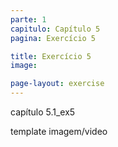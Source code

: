 ```yaml
---
parte: 1
capitulo: Capítulo 5
pagina: Exercício 5

title: Exercício 5
image:

page-layout: exercise
---
```


capítulo 5.1_ex5

template imagem/video
